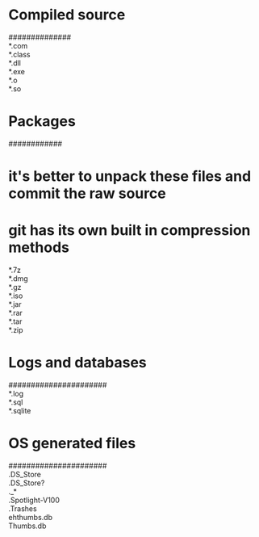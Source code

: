 # Compiled source #  
##############  
*.com  
*.class  
*.dll  
*.exe  
*.o  
*.so  

# Packages #  
############  
# it's better to unpack these files and commit the raw source  
# git has its own built in compression methods  
*.7z  
*.dmg  
*.gz  
*.iso  
*.jar  
*.rar  
*.tar  
*.zip  

# Logs and databases #  
######################  
*.log  
*.sql  
*.sqlite  

# OS generated files #  
######################  
.DS_Store  
.DS_Store?  
._*  
.Spotlight-V100  
.Trashes  
ehthumbs.db  
Thumbs.db    
